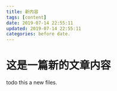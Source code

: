 ```yaml
---
title: 新内容
tags: [content]
date: 2019-07-14 22:55:11
updated: 2019-07-14 22:55:11
categories: before date.
---
```


# 这是一篇新的文章内容
todo this a new files.
